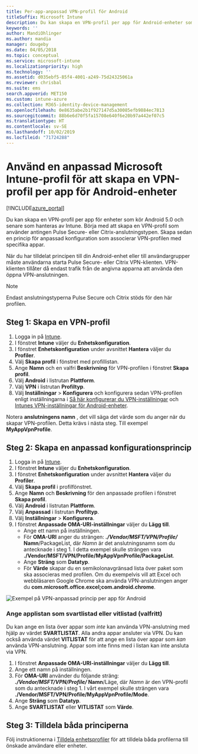```yaml
---
title: Per-app-anpassad VPN-profil för Android
titleSuffix: Microsoft Intune
description: Du kan skapa en VPN-profil per app för Android-enheter som hanteras av Microsoft Intune.
keywords: ''
author: MandiOhlinger
ms.author: mandia
manager: dougeby
ms.date: 04/05/2018
ms.topic: conceptual
ms.service: microsoft-intune
ms.localizationpriority: high
ms.technology: ''
ms.assetid: d035ebf5-85f4-4001-a249-75d24325061a
ms.reviewer: chrisbal
ms.suite: ems
search.appverid: MET150
ms.custom: intune-azure
ms.collection: M365-identity-device-management
ms.openlocfilehash: 0e8635abe2b1f927147d5a30085efb9884ec7813
ms.sourcegitcommit: 88b6e6d70f5fa15708e640f6e20b97a442ef07c5
ms.translationtype: HT
ms.contentlocale: sv-SE
ms.lasthandoff: 10/02/2019
ms.locfileid: "71724288"
---
```

# <a name="use-a-microsoft-intune-custom-profile-to-create-a-per-app-vpn-profile-for-android-devices"></a>Använd en anpassad Microsoft Intune-profil för att skapa en VPN-profil per app för Android-enheter

[!INCLUDE[azure_portal](../includes/azure_portal.md)]

Du kan skapa en VPN-profil per app för enheter som kör Android 5.0 och senare som hanteras av Intune. Börja med att skapa en VPN-profil som använder antingen Pulse Secure- eller Citrix-anslutningstypen. Skapa sedan en princip för anpassad konfiguration som associerar VPN-profilen med specifika appar.

När du har tilldelat principen till din Android-enhet eller till användargrupper måste användarna starta Pulse Secure- eller Citrix VPN-klienten. VPN-klienten tillåter då endast trafik från de angivna apparna att använda den öppna VPN-anslutningen.

> [!NOTE]
>
> Endast anslutningstyperna Pulse Secure och Citrix stöds för den här profilen.


## <a name="step-1-create-a-vpn-profile"></a>Steg 1: Skapa en VPN-profil


1. Logga in på [Intune](https://go.microsoft.com/fwlink/?linkid=2090973).
3. I fönstret **Intune** väljer du **Enhetskonfiguration**.
2. I fönstret **Enhetskonfiguration** under avsnittet **Hantera** väljer du **Profiler**.
2. Välj **Skapa profil** i fönstret med profillistan.
3. Ange **Namn** och en valfri **Beskrivning** för VPN-profilen i fönstret **Skapa profil**.
4. Välj **Android** i listrutan **Plattform**.
5. Välj **VPN** i listrutan **Profiltyp**.
3. Välj **Inställningar** > **Konfigurera** och konfigurera sedan VPN-profilen enligt inställningarna i [Så här konfigurerar du VPN-inställningar](vpn-settings-configure.md) och [Intunes VPN-inställningar för Android-enheter](vpn-settings-android.md).

Notera **anslutningens namn** , det vill säga det värde som du anger när du skapar VPN-profilen. Detta krävs i nästa steg. Till exempel **MyAppVpnProfile**.

## <a name="step-2-create-a-custom-configuration-policy"></a>Steg 2: Skapa en anpassad konfigurationsprincip

1. Logga in på [Intune](https://go.microsoft.com/fwlink/?linkid=2090973).
3. I fönstret **Intune** väljer du **Enhetskonfiguration**.
2. I fönstret **Enhetskonfiguration** under avsnittet **Hantera** väljer du **Profiler**.
3. Välj **Skapa profil** i profilfönstret.
4. Ange **Namn** och **Beskrivning** för den anpassade profilen i fönstret **Skapa profil**.
5. Välj **Android** i listrutan **Plattform**.
6. Välj **Anpassad** i listrutan **Profiltyp**.
7. Välj **Inställningar** > **Konfigurera**.
3. I fönstret **Anpassade OMA-URI-inställningar** väljer du **Lägg till**.
    - Ange ett namn på inställningen.
    - För **OMA-URI** anger du strängen: ***./Vendor/MSFT/VPN/Profile/* Namn**/PackageList, där *Namn* är det anslutningsnamn som du antecknade i steg 1. I detta exempel skulle strängen vara **./Vendor/MSFT/VPN/Profile/MyAppVpnProfile/PackageList**.
    - Ange **Sträng** som **Datatyp**.
    - För **Värde** skapar du en semikolonavgränsad lista över paket som ska associeras med profilen. Om du exempelvis vill att Excel och webbläsaren Google Chrome ska använda VPN-anslutningen anger du **com.microsoft.office.excel;com.android.chrome**.

![Exempel på VPN-anpassad princip per app för Android](./media/android-pulse-secure-per-app-vpn/android_per_app_vpn_oma_uri.png)

### <a name="set-your-app-list-to-blacklist-or-whitelist-optional"></a>Ange applistan som svartlistad eller vitlistad (valfritt)
  Du kan ange en lista över appar som *inte* kan använda VPN-anslutning med hjälp av värdet **SVARTLISTAT**. Alla andra appar ansluter via VPN.
Du kan också använda värdet **VITLISTAT** för att ange en lista över appar som *kan* använda VPN-anslutning. Appar som inte finns med i listan kan inte ansluta via VPN.
  1. I fönstret **Anpassade OMA-URI-inställningar** väljer du **Lägg till**.
  2. Ange ett namn på inställningen.
  3. För **OMA-URI** använder du följande sträng: ***./Vendor/MSFT/VPN/Profile/* Namn**/Läge, där *Namn* är den VPN-profil som du antecknade i steg 1. I vårt exempel skulle strängen vara **./Vendor/MSFT/VPN/Profile/MyAppVpnProfile/Mode**.
  4. Ange **Sträng** som **Datatyp**.
  5. Ange **SVARTLISTAT** eller **VITLISTAT** som **Värde**.



## <a name="step-3-assign-both-policies"></a>Steg 3: Tilldela båda principerna

Följ instruktionerna i [Tilldela enhetsprofiler](device-profile-assign.md) för att tilldela båda profilerna till önskade användare eller enheter.
